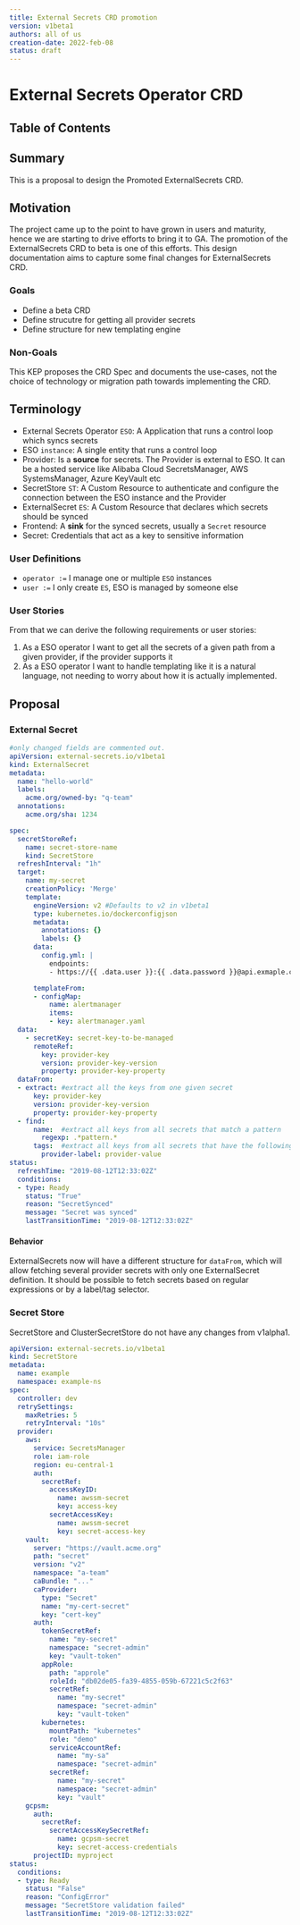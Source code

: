 ```yaml
---
title: External Secrets CRD promotion
version: v1beta1
authors: all of us
creation-date: 2022-feb-08
status: draft
---
```

# External Secrets Operator CRD

## Table of Contents

<!-- toc -->
<!-- /toc -->

## Summary

This is a proposal to design the Promoted ExternalSecrets CRD.

## Motivation

The project came up to the point to have grown in users and maturity, hence we are starting to drive efforts to bring it to GA. The promotion of the ExternalSecrets CRD to beta is one of this efforts.
This design documentation aims to capture some final changes for ExternalSecrets CRD.

### Goals

- Define a beta CRD
- Define strucutre for getting all provider secrets
- Define structure for new templating engine
### Non-Goals

This KEP proposes the CRD Spec and documents the use-cases, not the choice of technology or migration path towards implementing the CRD.

## Terminology

* External Secrets Operator `ESO`: A Application that runs a control loop which syncs secrets
* ESO `instance`: A single entity that runs a control loop
* Provider: Is a **source** for secrets. The Provider is external to ESO. It can be a hosted service like Alibaba Cloud SecretsManager, AWS SystemsManager, Azure KeyVault etc
* SecretStore `ST`: A Custom Resource to authenticate and configure the connection between the ESO instance and the Provider
* ExternalSecret `ES`: A Custom Resource that declares which secrets should be synced
* Frontend: A **sink** for the synced secrets, usually a `Secret` resource
* Secret: Credentials that act as a key to sensitive information

### User Definitions
* `operator :=` I manage one or multiple `ESO` instances
* `user :=` I only create `ES`, ESO is managed by someone else

### User Stories
From that we can derive the following requirements or user stories:
1. As a ESO operator I want to get all the secrets of a given path from a given provider, if the provider supports it
2. As a ESO operator I want to handle templating like it is a natural language, not needing to worry about how it is actually implemented.

## Proposal

### External Secret

```yaml
#only changed fields are commented out.
apiVersion: external-secrets.io/v1beta1
kind: ExternalSecret
metadata:
  name: "hello-world"
  labels:
    acme.org/owned-by: "q-team"
  annotations:
    acme.org/sha: 1234

spec:
  secretStoreRef:
    name: secret-store-name
    kind: SecretStore
  refreshInterval: "1h"
  target:
    name: my-secret
    creationPolicy: 'Merge'
    template:
      engineVersion: v2 #Defaults to v2 in v1beta1
      type: kubernetes.io/dockerconfigjson 
      metadata:
        annotations: {}
        labels: {}
      data:
        config.yml: |
          endpoints:
          - https://{{ .data.user }}:{{ .data.password }}@api.exmaple.com

      templateFrom:
      - configMap:
          name: alertmanager
          items:
          - key: alertmanager.yaml
  data:
    - secretKey: secret-key-to-be-managed
      remoteRef:
        key: provider-key
        version: provider-key-version
        property: provider-key-property
  dataFrom:
  - extract: #extract all the keys from one given secret
      key: provider-key
      version: provider-key-version
      property: provider-key-property
  - find:
      name:  #extract all keys from all secrets that match a pattern
        regexp: .*pattern.*
      tags:  #extract all keys from all secrets that have the following labels/tags
        provider-label: provider-value
status:
  refreshTime: "2019-08-12T12:33:02Z"
  conditions:
  - type: Ready
    status: "True"
    reason: "SecretSynced"
    message: "Secret was synced"
    lastTransitionTime: "2019-08-12T12:33:02Z"
```

#### Behavior

ExternalSecrets now will have a different structure for `dataFrom`, which will allow fetching several provider secrets with only one ExternalSecret definition. It should be possible to fetch secrets based on regular expressions or by a label/tag selector.

### Secret Store

SecretStore and ClusterSecretStore do not have any changes from v1alpha1.

```yaml
apiVersion: external-secrets.io/v1beta1
kind: SecretStore
metadata:
  name: example
  namespace: example-ns
spec:
  controller: dev
  retrySettings:
    maxRetries: 5
    retryInterval: "10s"
  provider:
    aws:
      service: SecretsManager
      role: iam-role
      region: eu-central-1
      auth:
        secretRef:
          accessKeyID:
            name: awssm-secret
            key: access-key
          secretAccessKey:
            name: awssm-secret
            key: secret-access-key
    vault:
      server: "https://vault.acme.org"
      path: "secret"
      version: "v2"
      namespace: "a-team"
      caBundle: "..."
      caProvider:
        type: "Secret"
        name: "my-cert-secret"
        key: "cert-key"
      auth:
        tokenSecretRef:
          name: "my-secret"
          namespace: "secret-admin"
          key: "vault-token"
        appRole:
          path: "approle"
          roleId: "db02de05-fa39-4855-059b-67221c5c2f63"
          secretRef:
            name: "my-secret"
            namespace: "secret-admin"
            key: "vault-token"
        kubernetes:
          mountPath: "kubernetes"
          role: "demo"
          serviceAccountRef:
            name: "my-sa"
            namespace: "secret-admin"
          secretRef:
            name: "my-secret"
            namespace: "secret-admin"
            key: "vault"
    gcpsm:
      auth:
        secretRef:
          secretAccessKeySecretRef:
            name: gcpsm-secret
            key: secret-access-credentials
      projectID: myproject
status:
  conditions:
  - type: Ready
    status: "False"
    reason: "ConfigError"
    message: "SecretStore validation failed"
    lastTransitionTime: "2019-08-12T12:33:02Z"
```